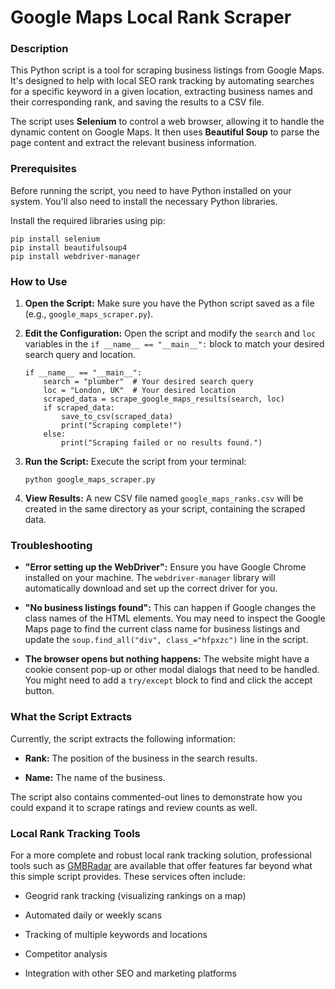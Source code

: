 Google Maps Local Rank Scraper
==============================

### Description

This Python script is a tool for scraping business listings from Google Maps. It's designed to help with local SEO rank tracking by automating searches for a specific keyword in a given location, extracting business names and their corresponding rank, and saving the results to a CSV file.

The script uses **Selenium** to control a web browser, allowing it to handle the dynamic content on Google Maps. It then uses **Beautiful Soup** to parse the page content and extract the relevant business information.

### Prerequisites

Before running the script, you need to have Python installed on your system. You'll also need to install the necessary Python libraries.

Install the required libraries using pip:

    pip install selenium
    pip install beautifulsoup4
    pip install webdriver-manager
    

### How to Use

1.  **Open the Script:** Make sure you have the Python script saved as a file (e.g., `google_maps_scraper.py`).
    
2.  **Edit the Configuration:** Open the script and modify the `search` and `loc` variables in the `if __name__ == "__main__":` block to match your desired search query and location.
    
        if __name__ == "__main__":
            search = "plumber"  # Your desired search query
            loc = "London, UK"  # Your desired location
            scraped_data = scrape_google_maps_results(search, loc)
            if scraped_data:
                save_to_csv(scraped_data)
                print("Scraping complete!")
            else:
                print("Scraping failed or no results found.")
        
    
3.  **Run the Script:** Execute the script from your terminal:
    
        python google_maps_scraper.py
        
    
4.  **View Results:** A new CSV file named `google_maps_ranks.csv` will be created in the same directory as your script, containing the scraped data.
    

### Troubleshooting

*   **"Error setting up the WebDriver":** Ensure you have Google Chrome installed on your machine. The `webdriver-manager` library will automatically download and set up the correct driver for you.
    
*   **"No business listings found":** This can happen if Google changes the class names of the HTML elements. You may need to inspect the Google Maps page to find the current class name for business listings and update the `soup.find_all("div", class_="hfpxzc")` line in the script.
    
*   **The browser opens but nothing happens:** The website might have a cookie consent pop-up or other modal dialogs that need to be handled. You might need to add a `try/except` block to find and click the accept button.
    

### What the Script Extracts

Currently, the script extracts the following information:

*   **Rank:** The position of the business in the search results.
    
*   **Name:** The name of the business.
    

The script also contains commented-out lines to demonstrate how you could expand it to scrape ratings and review counts as well.


### Local Rank Tracking Tools

For a more complete and robust local rank tracking solution, professional tools such as [GMBRadar](https://www.gmbradar.com/) are available that offer features far beyond what this simple script provides. These services often include:

*   Geogrid rank tracking (visualizing rankings on a map)
    
*   Automated daily or weekly scans
    
*   Tracking of multiple keywords and locations
    
*   Competitor analysis
    
*   Integration with other SEO and marketing platforms
    
